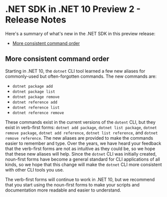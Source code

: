 # .NET SDK in .NET 10 Preview 2 - Release Notes

Here's a summary of what's new in the .NET SDK in this preview release:

- [More consistent command order](#more-consistent-command-order)

## More consistent command order

Starting in .NET 10, the `dotnet` CLI tool learned a few new aliases for commonly-used but often-forgotten commands. The new commands are:

- `dotnet package add`
- `dotnet package list`
- `dotnet package remove`
- `dotnet reference add`
- `dotnet reference list`
- `dotnet reference remove`

These commands exist in the current versions of the `dotent` CLI, but they exist in verb-first forms:
`dotnet add package`, `dotnet list package`, `dotnet remove package`, `dotnet add reference`, `dotnet list reference`, and `dotnet remove reference`.
The new aliases are provided to make the commands easier to remember and type.
Over the years, we have heard your feedback that the verb-first forms are not as intuitive as they could be, so we hope that these new aliases will help.
Since the `dotnet` CLI was initially created, noun-first forms have become a general standard for CLI applications of all kinds, so we hope that this change will make the `dotnet` CLI more consistent with other CLI tools you use.

The verb-first forms will continue to work in .NET 10, but we recommend that you start using the noun-first forms to make your scripts and documentation more readable and easier to understand.
